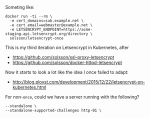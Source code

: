 
Someting like:
```
docker run -ti --rm \
  -e cert_domains=sub.example.net \
  -e cert_email=webmaster@example.net \
  -e LETSENCRYPT_ENDPOINT=https://acme-staging.api.letsencrypt.org/directory \
  solsson/letsencrypt-once
```

This is my third iteration on Letsencrypt in Kubernetes, after
 * https://github.com/solsson/ssl-proxy-letsencrypt
 * https://github.com/solsson/docker-httpd-letsencrypt

Now it starts to look a lot like the idea I once failed to adapt:
 * http://blog.ployst.com/development/2015/12/22/letsencrypt-on-kubernetes.html

For non-`once`, could we have a server running with the following?
```
--standalone \
--standalone-supported-challenges http-01 \
```
